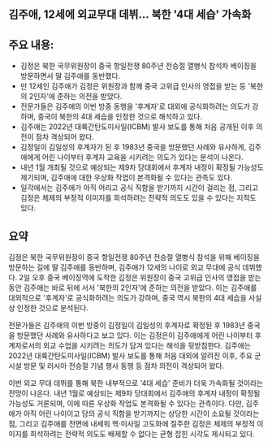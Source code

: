 ## 김주애, 12세에 외교무대 데뷔… 북한 '4대 세습' 가속화

## 주요 내용:
*   김정은 북한 국무위원장이 중국 항일전쟁 80주년 전승절 열병식 참석차 베이징을 방문하면서 딸 김주애를 동반했다.
*   만 12세인 김주애가 김정은 위원장과 함께 중국 고위급 인사의 영접을 받는 등 '북한의 2인자'에 준하는 의전을 받았다.
*   전문가들은 김주애의 이번 방중 동행을 '후계자'로 대외에 공식화하려는 의도가 강하며, 중국이 북한의 4대 세습을 인정한 것으로 해석하고 있다.
*   김주애는 2022년 대륙간탄도미사일(ICBM) 발사 보도를 통해 처음 공개된 이후 의전이 점차 격상되어 왔다.
*   김정일이 김일성의 후계자가 된 후 1983년 중국을 방문했던 사례와 유사하게, 김주애에게 어린 나이부터 후계자 교육을 시키려는 의도가 있다는 분석이 나온다.
*   내년 1월 개최될 것으로 예상되는 제9차 당대회에서 후계자 내정이 확정될 가능성도 제기되며, 김주애에 대한 우상화 작업이 본격화될 수 있다는 관측도 있다.
*   일각에서는 김주애가 아직 어리고 공식 직함을 받기까지 시간이 걸리는 점, 그리고 김정은 체제의 부정적 이미지를 희석하려는 전략적 의도도 있을 수 있다는 지적도 있다.

## 요약
김정은 북한 국무위원장이 중국 항일전쟁 80주년 전승절 열병식 참석을 위해 베이징을 방문하는 길에 딸 김주애를 동반하며, 김주애가 12세의 나이로 외교 무대에 공식 데뷔했다. 2일 오후 중국 베이징역에 도착한 김정은 위원장이 중국 고위급 인사의 영접을 받는 동안 김주애는 바로 뒤에 서서 '북한의 2인자'에 준하는 의전을 받았다. 이는 김주애를 대외적으로 '후계자'로 공식화하려는 의도가 강하며, 중국 역시 북한의 4대 세습을 사실상 인정한 것으로 분석된다.

전문가들은 김주애의 이번 방중이 김정일이 김일성의 후계자로 확정된 후 1983년 중국을 방문했던 사례와 유사하다고 보고 있다. 이는 김정은이 김주애에게 어린 나이부터 후계자로서의 외교 수업을 시키려는 의도가 담겨 있다는 해석을 뒷받침한다. 김주애는 2022년 대륙간탄도미사일(ICBM) 발사 보도를 통해 처음 대외에 알려진 이후, 주요 군 시설 방문 및 러시아 전승절 기념 행사 동행 등 점차 의전이 격상되어 왔다.

이번 외교 무대 데뷔를 통해 북한 내부적으로 '4대 세습' 준비가 더욱 가속화될 것이라는 전망이 나온다. 내년 1월로 예상되는 제9차 당대회에서 김주애의 후계자 내정이 확정될 가능성도 거론되며, 이에 따른 우상화 작업도 본격화될 수 있다는 관측이다. 다만, 김주애가 아직 어린 나이이고 당의 공식 직함을 받기까지는 상당한 시간이 소요될 것이라는 점, 그리고 김주애를 전면에 내세워 핵·미사일 고도화에 질주한 김정은 체제의 부정적 이미지를 희석하려는 전략적 의도도 배제할 수 없다는 균형 잡힌 시각도 제시되고 있다.